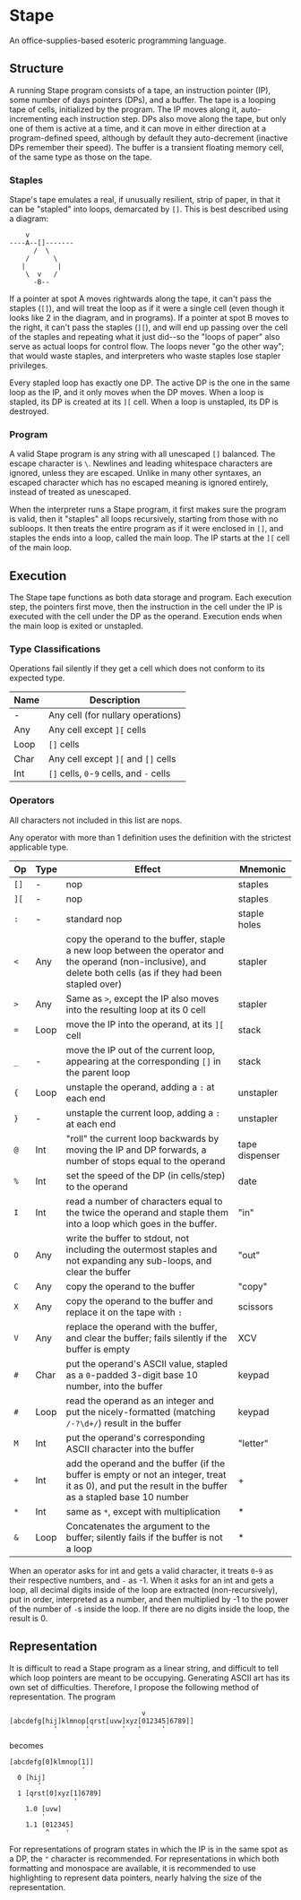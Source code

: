 # Stape

An office-supplies-based esoteric programming language.

## Structure

A running Stape program consists of a tape, an instruction pointer (IP), some number of days pointers (DPs), and a buffer. The tape is a looping tape of cells, initialized by the program. The IP moves along it, auto-incrementing each instruction step. DPs also move along the tape, but only one of them is active at a time, and it can move in either direction at a program-defined speed, although by default they auto-decrement (inactive DPs remember their speed). The buffer is a transient floating memory cell, of the same type as those on the tape.

### Staples

Stape's tape emulates a real, if unusually resilient, strip of paper, in that it can be "stapled" into loops, demarcated by `[]`. This is best described using a diagram:
``` 
    v
----A--[]-------
      /  \
    /      \
   |        |
    \  v   /
      -B--
```
If a pointer at spot A moves rightwards along the tape, it can't pass the staples (`[]`), and will treat the loop as if it were a single cell (even though it looks like 2 in the diagram, and in programs). If a pointer at spot B moves to the right, it can't pass the staples (`][`), and will end up passing over the cell of the staples and repeating what it just did--so the "loops of paper" also serve as actual loops for control flow. The loops never "go the other way"; that would waste staples, and interpreters who waste staples lose stapler privileges.

Every stapled loop has exactly one DP. The active DP is the one in the same loop as the IP, and it only moves when the DP moves. When a loop is stapled, its DP is created at its `][` cell. When a loop is unstapled, its DP is destroyed.


### Program

A valid Stape program is any string with all unescaped `[]` balanced. The escape character is `\`. Newlines and leading whitespace characters are ignored, unless they are escaped. Unlike in many other syntaxes, an escaped character which has no escaped meaning is ignored entirely, instead of treated as unescaped.

When the interpreter runs a Stape program, it first makes sure the program is valid, then it "staples" all loops recursively, starting from those with no subloops. It then treats the entire program as if it were enclosed in `[]`, and staples the ends into a loop, called the main loop. The IP starts at the `][` cell of the main loop.

## Execution

The Stape tape functions as both data storage and program. Each execution step, the pointers first move, then the instruction in the cell under the IP is executed with the cell under the DP as the operand. Execution ends when the main loop is exited or unstapled.

### Type Classifications

Operations fail silently if they get a cell which does not conform to its expected type.

Name | Description
--- | ---
-|Any cell (for nullary operations)
Any|Any cell except `][` cells
Loop|`[]` cells
Char|Any cell except `][` and `[]` cells
Int|`[]` cells, `0`-`9` cells, and `-` cells

### Operators

All characters not included in this list are nops.

Any operator with more than 1 definition uses the definition with the strictest applicable type.

Op|Type|Effect|Mnemonic
--- | --- | --- | ---
`[]`|-|nop|staples
`][`|-|nop|staples
`:`|-|standard nop|staple holes
`<`|Any|copy the operand to the buffer, staple a new loop between the operator and the operand (non-inclusive), and delete both cells (as if they had been stapled over)|stapler
`>`|Any|Same as `>`, except the IP also moves into the resulting loop at its 0 cell|stapler
`=`|Loop|move the IP into the operand, at its `][` cell|stack
`_`|-|move the IP out of the current loop, appearing at the corresponding `[]` in the parent loop|stack
`{`|Loop|unstaple the operand, adding a `:` at each end|unstapler
`}`|-|unstaple the current loop, adding a `:` at each end|unstapler
`@`|Int|"roll" the current loop backwards by moving the IP and DP forwards, a number of stops equal to the operand|tape dispenser
`%`|Int|set the speed of the DP (in cells/step) to the operand|date
`I`|Int|read a number of characters equal to the twice the operand and staple them into a loop which goes in the buffer.|"in"
`O`|Any|write the buffer to stdout, not including the outermost staples and not expanding any sub-loops, and clear the buffer|"out"
`C`|Any|copy the operand to the buffer|"copy"
`X`|Any|copy the operand to the buffer and replace it on the tape with `:`|scissors
`V`|Any|replace the operand with the buffer, and clear the buffer; fails silently if the buffer is empty|XCV
`#`|Char|put the operand's ASCII value, stapled as a `0`-padded 3-digit base 10 number, into the buffer|keypad
`#`|Loop|read the operand as an integer and put the nicely-formatted (matching `/-?\d+/`) result  in the buffer|keypad
`M`|Int|put the operand's corresponding ASCII character into the buffer|"letter"
`+`|Int|add the operand and the buffer (if the buffer is empty or not an integer, treat it as 0), and put the result in the buffer as a stapled base 10 number|+
`*`|Int|same as `*`, except with multiplication|\*
`&`|Loop|Concatenates the argument to the buffer; silently fails if the buffer is not a loop|\*

When an operator asks for int and gets a valid character, it treats `0`-`9` as their respective numbers, and `-` as -1. When it asks for an int and gets a loop, all decimal digits inside of the loop are extracted (non-recursively), put in order, interpreted as a number, and then multiplied by -1 to the power of the number of `-`s inside the loop. If there are no digits inside the loop, the result is 0.

## Representation

It is difficult to read a Stape program as a linear string, and difficult to tell which loop pointers are meant to be occupying. Generating ASCII art has its own set of difficulties. Therefore, I propose the following method of representation. The program
```
                                 v
[abcdefg[hij]klmnop[qrst[uvw]xyz[012345]6789]]
           '       '        '   '     '
```
becomes
```
[abcdefg[0]klmnop[1]]
                  '
  0 [hij]
       '
  1 [qrst[0]xyz[1]6789]
                '
    1.0 [uvw]
        '
    1.1 [012345]
         ^    '
```
For representations of program states in which the IP is in the same spot as a DP, the `"` character is recommended. For representations in which both formatting and monospace are available, it is recommended to use highlighting to represent data pointers, nearly halving the size of the representation. 
